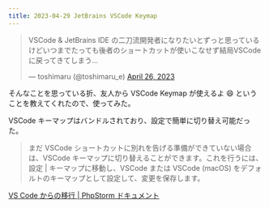 ```yaml
---
title: 2023-04-29 JetBrains VSCode Keymap
---
```


<blockquote class="twitter-tweet"><p lang="ja" dir="ltr">VSCode &amp; JetBrains IDE の二刀流開発者になりたいとずっと思っているけどいつまでたっても後者のショートカットが使いこなせず結局VSCodeに戻ってきてしまう...</p>&mdash; toshimaru (@toshimaru_e) <a href="https://twitter.com/toshimaru_e/status/1651121000770338817?ref_src=twsrc%5Etfw">April 26, 2023</a></blockquote> <script async src="https://platform.twitter.com/widgets.js" charset="utf-8"></script>

そんなことを思っている折、友人から VSCode Keymap が使えるよ :smile: ということを教えてくれたので、使ってみた。

VSCode キーマップはバンドルされており、設定で簡単に切り替え可能だった。

> まだ VSCode ショートカットに別れを告げる準備ができていない場合は、VSCode キーマップに切り替えることができます。これを行うには、設定 \| キーマップに移動し、VSCode または VSCode (macOS) をデフォルトのキーマップとして設定して、変更を保存します。

[VS Code からの移行 \| PhpStorm ドキュメント](https://pleiades.io/help/phpstorm/how-to-move-to-phpstorm-from-vs-code.html)
